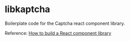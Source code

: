 # libkaptcha

Boilerplate code for the Captcha react component library.

Reference: [How to build a React component library](https://www.airplane.dev/blog/how-to-build-a-react-component-library)
